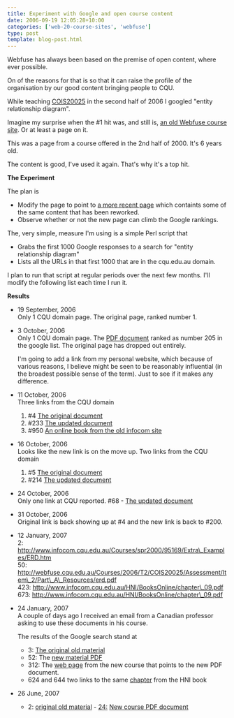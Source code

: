 ```yaml
---
title: Experiment with Google and open course content
date: 2006-09-19 12:05:28+10:00
categories: ['web-20-course-sites', 'webfuse']
type: post
template: blog-post.html
---
```

Webfuse has always been based on the premise of open content, where ever possible.

On of the reasons for that is so that it can raise the profile of the organisation by our good content bringing people to CQU.

While teaching [COIS20025](http://webfuse.cqu.edu.au/Courses/2006/T2/COIS20025/) in the second half of 2006 I googled "entity relationship diagram".

Imagine my surprise when the #1 hit was, and still is, [an old Webfuse course site](http://www.infocom.cqu.edu.au/Courses/spr2000/95169/Extra_Examples/ERD.htm). Or at least a page on it.

This was a page from a course offered in the 2nd half of 2000. It's 6 years old.

The content is good, I've used it again. That's why it's a top hit.

**The Experiment**

The plan is

- Modify the page to point to [a more recent page](http://webfuse.cqu.edu.au/Courses/2006/T2/COIS20025/Assessment/Item_%32/Part_A_Resources/) which containts some of the same content that has been reworked.
- Observe whether or not the new page can climb the Google rankings.

The, very simple, measure I'm using is a simple Perl script that

- Grabs the first 1000 Google responses to a search for "entity relationship diagram"
- Lists all the URLs in that first 1000 that are in the cqu.edu.au domain.

I plan to run that script at regular periods over the next few months. I'll modify the following list each time I run it.

**Results**

- 19 September, 2006  
    Only 1 CQU domain page. The original page, ranked number 1.
- 3 October, 2006  
    Only 1 CQU domain page. The [PDF document](http://webfuse.cqu.edu.au/Courses/2006/T2/COIS20025/Assessment/Item_2/Part_A_Resources/erd.pdf) ranked as number 205 in the google list. The original page has dropped out entirely.
    
    I'm going to add a link from my personal website, which because of various reasons, I believe might be seen to be reasonably influential (in the broadest possible sense of the term). Just to see if it makes any difference.
    
- 11 October, 2006  
    Three links from the CQU domain
    1. #4 [The original document](http://www.infocom.cqu.edu.au/Courses/spr2000/95169/Extra_Examples/ERD.htm)
    2. #233 [The updated document](http://webfuse.cqu.edu.au/Courses/2006/T2/COIS20025/Assessment/Item_2/Part_A_Resources/erd.pdf)
    3. #950 [An online book from the old infocom site](http://www.infocom.cqu.edu.au/HNI/BooksOnline/chapter_09.pdf)
- 16 October, 2006  
    Looks like the new link is on the move up. Two links from the CQU domain
    1. #5 [The original document](http://www.infocom.cqu.edu.au/Courses/spr2000/95169/Extra_Examples/ERD.htm)
    2. #214 [The updated document](http://webfuse.cqu.edu.au/Courses/2006/T2/COIS20025/Assessment/Item_2/Part_A_Resources/erd.pdf)
- 24 October, 2006  
    Only one link at CQU reported. #68 - [The updated document](http://webfuse.cqu.edu.au/Courses/2006/T2/COIS20025/Assessment/Item_2/Part_A_Resources/erd.pdf)
- 31 October, 2006  
    Original link is back showing up at #4 and the new link is back to #200.
- 12 January, 2007  
    2: http://www.infocom.cqu.edu.au/Courses/spr2000/95169/Extra\_Examples/ERD.htm  
    50: http://webfuse.cqu.edu.au/Courses/2006/T2/COIS20025/Assessment/Item\_2/Part\_A\_Resources/erd.pdf  
    423: http://www.infocom.cqu.edu.au/HNI/BooksOnline/chapter\_09.pdf  
    673: http://www.infocom.cqu.edu.au/HNI/BooksOnline/chapter\_09.pdf  
    
- 24 January, 2007  
    A couple of days ago I received an email from a Canadian professor asking to use these documents in his course.
    
    The results of the Google search stand at
    
    - 3: [The original old material](http://www.infocom.cqu.edu.au/Courses/spr2000/95169/Extra_Examples/ERD.htm)
    - 52: The [new material PDF](http://webfuse.cqu.edu.au/Courses/2006/T2/COIS20025/Assessment/Item_2/Part_A_Resources/erd.pdf)
    - 312: The [web page](http://webfuse.cqu.edu.au/Courses/2006/T2/COIS20025/Assessment/Item_2/Part_A_Resources/) from the new course that points to the new PDF document.
    - 624 and 644 two links to the same [chapter](http://www.infocom.cqu.edu.au/HNI/BooksOnline/chapter_09.pdf) from the HNI book
- 26 June, 2007
    - 2: [original old material](http://www.infocom.cqu.edu.au/Courses/spr2000/95169/Extra_Examples/ERD.htm)
    [](http://www.infocom.cqu.edu.au/Courses/spr2000/95169/Extra_Examples/ERD.htm)- [24:](http://www.infocom.cqu.edu.au/Courses/spr2000/95169/Extra_Examples/ERD.htm) [New course PDF document](http://webfuse.cqu.edu.au/Courses/2006/T2/COIS20025/Assessment/Item_2/Part_A_Resources/erd.pdf)